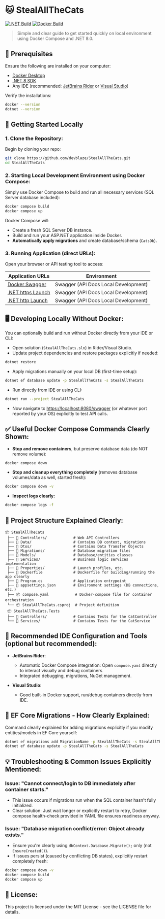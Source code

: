 # 🐱 StealAllTheCats

[![.NET Build](https://github.com/devblaze/StealAllTheCats/actions/workflows/dotnet.yml/badge.svg)](https://github.com/<your-github-username>/<your-repository-name>/actions/workflows/dotnet.yml)
[![Docker Build](https://github.com/devblaze/StealAllTheCats/actions/workflows/docker-image.yml/badge.svg)](https://github.com/<your-github-username>/<your-repository-name>/actions/workflows/docker-image.yml)

> Simple and clear guide to get started quickly on local environment using Docker Compose and .NET 8.0.

## 🔧 Prerequisites
Ensure the following are installed on your computer:
- [Docker Desktop](https://www.docker.com/products/docker-desktop/)
- [.NET 8 SDK](https://dotnet.microsoft.com/en-us/download/dotnet/8.0)
- Any IDE (recommended: [JetBrains Rider](https://www.jetbrains.com/rider/) or [Visual Studio](https://visualstudio.microsoft.com/downloads/))

Verify the installations:
``` bash
docker --version
dotnet --version
```
## 🚀 Getting Started Locally
### 1. Clone the Repository:
Begin by cloning your repo:
``` bash
git clone https://github.com/devblaze/StealAllTheCats.git
cd StealAllTheCats
```
### 2. Starting Local Development Environment using Docker Compose:
Simply use Docker Compose to build and run all necessary services (SQL Server database included):
``` bash
docker compose build
docker compose up
```
Docker Compose will:
- Create a fresh SQL Server DB instance.
- Build and run your ASP.NET application inside Docker.
- **Automatically apply migrations** and create database/schema (`CatsDb`).

### 3. Running Application (direct URLs):
Open your browser or API testing tool to access:

| Application URLs                                               | Environment                           |
|----------------------------------------------------------------|---------------------------------------|
| [Docker Swagger](http://localhost:8080/swagger/index.html)     | Swagger (API Docs Local Development)  |
| [.NET https Launch](https://localhost:7284/swagger/index.html) | Swagger (API Docs Local Development)  |
| [.NET http Launch](http://localhost:5221/swagger/index.html)   | Swagger (API Docs Local Development)  |                                      |

## 🖥 Developing Locally Without Docker:
You can optionally build and run without Docker directly from your IDE or CLI:
- Open solution (`StealAllTheCats.sln`) in Rider/Visual Studio.
- Update project dependencies and restore packages explicitly if needed:
``` bash
dotnet restore
```
- Apply migrations manually on your local DB (first-time setup):
``` bash
dotnet ef database update -p StealAllTheCats -s StealAllTheCats
```
- Run directly from IDE or using CLI:
``` bash
dotnet run --project StealAllTheCats
```
- Now navigate to [https://localhost:8080/swagger](https://localhost:8080/swagger) (or whatever port reported by your OS) explicitly to test API calls.

## ✅ Useful Docker Compose Commands Clearly Shown:
- **Stop and remove containers**, but preserve database data (do NOT remove volume):
``` bash
docker compose down
```
- **Stop and cleanup everything completely** (removes database volumes/data as well, started fresh):
``` bash
docker compose down -v
```
- **Inspect logs clearly:**
``` bash
docker compose logs -f
```
## 🧹 Project Structure Explained Clearly:
``` 
📦 StealAllTheCats
 ├── 📁 Controllers/            # Web API Controllers
 ├── 📁 Data/                   # Contains DB context, migrations
 ├── 📁 Dtos/                   # Contains Data Transfer Objects
 ├── 📁 Migrations/             # Database migration files
 ├── 📁 Models/                 # Database/entities classes
 ├── 📁 Services/               # Business logic services implementation
 ├── 📁 Properties/             # Launch profiles, etc.
 ├── 🐋 Dockerfile              # Dockerfile for building/running the app clearly
 ├── 📜 Program.cs              # Application entrypoint
 ├── 📜 appsettings.json        # Environment settings (DB connections, etc.)
 ├── 📦 compose.yaml            # Docker-compose file for container orchestration
 └── 📦 StealAllTheCats.csproj  # Project definition
 📦 StealAllTheCats.Tests
 ├── 📁 Controllers/            # Contains Tests for the CatController
 └── 📁 Services/               # Contains Tests for the CatService

```
## 🌟 Recommended IDE Configuration and Tools (optional but recommended):
- **JetBrains Rider**:
    - Automatic Docker Compose integration: Open `compose.yaml` directly to interact visually and debug containers.
    - Integrated debugging, migrations, NuGet management.

- **Visual Studio**:
    - Good built-in Docker support, run/debug containers directly from IDE.

## 📖 EF Core Migrations - How Clearly Explained:
Command clearly explained for adding migrations explicitly if you modify entities/models in EF Core yourself:
``` bash
dotnet ef migrations add MigrationName -p StealAllTheCats -s StealAllTheCats
dotnet ef database update -p StealAllTheCats -s StealAllTheCats
```
## 💡 Troubleshooting & Common Issues Explicitly Mentioned:
### Issue: "Cannot connect/login to DB immediately after container starts."
- This issue occurs if migrations run when the SQL container hasn't fully initialized.
- Clear solution: Just wait longer or explicitly restart to retry, Docker compose health-check provided in YAML file ensures readiness anyway.

### Issue: "Database migration conflict/error: Object already exists."
- Ensure you're clearly using `dbContext.Database.Migrate();` only (not `EnsureCreated()`).
- If issues persist (caused by conflicting DB states), explicitly restart completely fresh:
``` bash
docker compose down -v
docker compose build
docker compose up
```

## 📝 License:
This project is licensed under the MIT License - see the LICENSE file for details.